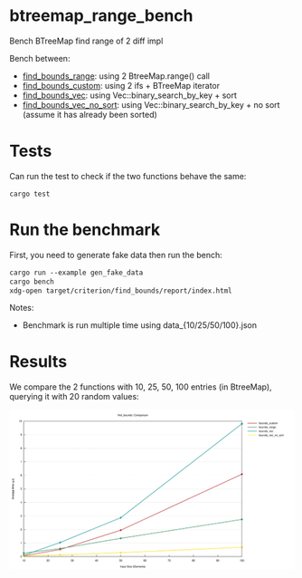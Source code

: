 # btreemap_range_bench

Bench BTreeMap find range of 2 diff impl 

Bench between: 
* [find_bounds_range](src/lib.rs#L56): using 2 BtreeMap.range() call
* [find_bounds_custom](src/lib.rs#L5): using 2 ifs + BTreeMap iterator
* [find_bounds_vec](src/lib.rs#L65): using Vec::binary_search_by_key + sort
* [find_bounds_vec_no_sort](src/lib.rs#L94): using Vec::binary_search_by_key + no sort (assume it has already been sorted)


# Tests

Can run the test to check if the two functions behave the same:

    cargo test

# Run the benchmark

First, you need to generate fake data then run the bench:

    cargo run --example gen_fake_data
    cargo bench
    xdg-open target/criterion/find_bounds/report/index.html

Notes:
* Benchmark is run multiple time using data_{10/25/50/100}.json

# Results

We compare the 2 functions with 10, 25, 50, 100 entries (in BtreeMap), querying it with 20 random values:

![Results](https://github.com/sydhds/btreemap_range_bench/blob/main/results.svg?raw=true)
